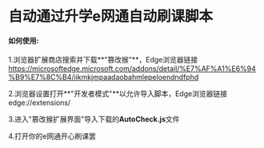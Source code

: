 # 自动通过升学e网通自动刷课脚本
#### 如何使用:
1.浏览器扩展商店搜索并下载**"篡改猴"**，Edge浏览器链接 https://microsoftedge.microsoft.com/addons/detail/%E7%AF%A1%E6%94%B9%E7%8C%B4/iikmkjmpaadaobahmlepeloendndfphd

2.浏览器设置打开**"开发者模式"**以允许导入脚本，Edge浏览器链接edge://extensions/

3.进入"篡改猴扩展界面"导入下载的**AutoCheck.js**文件

4.打开你的e网通开心刷课罢
